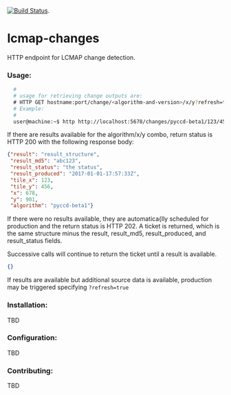 [![Build Status](https://travis-ci.org/USGS-EROS/lcmap-landsat.svg?branch=develop)](https://travis-ci.org/USGS-EROS/lcmap-changes).
# lcmap-changes
HTTP endpoint for LCMAP change detection.

### Usage:
```bash
  #
  # usage for retrieving change outputs are:
  # HTTP GET hostname:port/change/<algorithm-and-version>/x/y?refresh=true|false
  # Example:
  #
  user@machine:~$ http http://localhost:5678/changes/pyccd-beta1/123/456
  ```
  If there are results available for the algorithm/x/y combo, return status is HTTP 200
  with the following response body:
  ```json
  {"result": "result_structure", 
   "result_md5": "abc123",
   "result_status": "the status", 
   "result_produced": "2017-01-01-17:57:33Z",
   "tile_x": 123,
   "tile_y": 456,
   "x": 678,
   "y": 901,
   "algorithm": "pyccd-beta1"}
  ```
  
  If there were no results available, they are automatica{lly scheduled for production
  and the return status is HTTP 202. A ticket is returned, which is the same structure 
  minus the result, result_md5, result_produced, and result_status fields.
  
  Successive calls will continue to return the ticket until a result is available.
  ```json 
  {}
  ```
  
  If results are available but additional source data is available, production may be triggered
  specifying ```?refresh=true```
  
### Installation:
TBD

### Configuration:
TBD

### Contributing:
TBD
